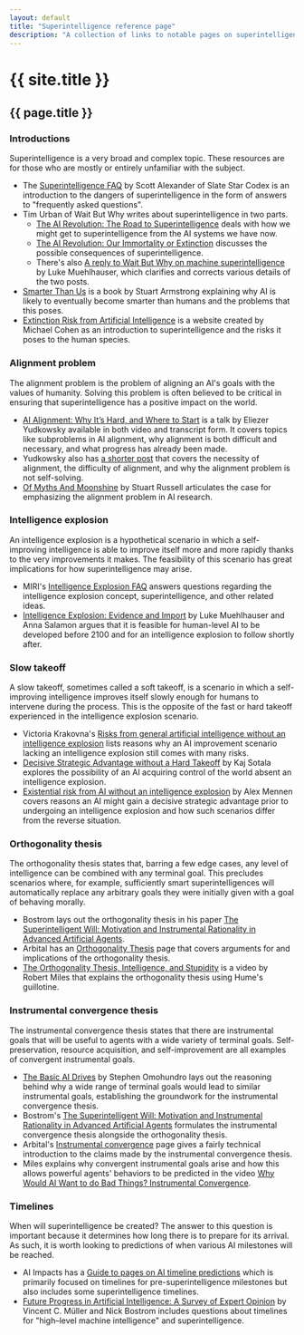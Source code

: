 ```yaml
---
layout: default
title: "Superintelligence reference page"
description: "A collection of links to notable pages on superintelligence and AI alignment."
---
```

# {{ site.title }}
## {{ page.title }}
### Introductions

Superintelligence is a very broad and complex topic. These resources are for those who are mostly or entirely unfamiliar with the subject.

* The [Superintelligence FAQ](https://slatestarcodex.com/superintelligence-faq/) by Scott Alexander of Slate Star Codex is an introduction to the dangers of superintelligence in the form of answers to "frequently asked questions".
* Tim Urban of Wait But Why writes about superintelligence in two parts.
	* [The AI Revolution: The Road to Superintelligence](https://waitbutwhy.com/2015/01/artificial-intelligence-revolution-1.html) deals with how we might get to superintelligence from the AI systems we have now.
	* [The AI Revolution: Our Immortality or Extinction](https://waitbutwhy.com/2015/01/artificial-intelligence-revolution-2.html) discusses the possible consequences of superintelligence.
	* There's also [A reply to Wait But Why on machine superintelligence](https://lukemuehlhauser.com/a-reply-to-wait-but-why-on-machine-superintelligence/) by Luke Muehlhauser, which clarifies and corrects various details of the two posts.
* [Smarter Than Us](https://smarterthan.us/) is a book by Stuart Armstrong explaining why AI is likely to eventually become smarter than humans and the problems that this poses.
* [Extinction Risk from Artificial Intelligence](https://aisafety.wordpress.com/) is a website created by Michael Cohen as an introduction to superintelligence and the risks it poses to the human species.

### Alignment problem

The alignment problem is the problem of aligning an AI's goals with the values of humanity. Solving this problem is often believed to be critical in ensuring that superintelligence has a positive impact on the world.

* [AI Alignment: Why It’s Hard, and Where to Start](https://intelligence.org/2016/12/28/ai-alignment-why-its-hard-and-where-to-start/) is a talk by Eliezer Yudkowsky available in both video and transcript form. It covers topics like subproblems in AI alignment, why alignment is both difficult and necessary, and what progress has already been made.
* Yudkowsky also has [a shorter post](https://www.facebook.com/yudkowsky/posts/10154083549589228) that covers the necessity of alignment, the difficulty of alignment, and why the alignment problem is not self-solving.
* [Of Myths And Moonshine](https://www.edge.org/conversation/the-myth-of-ai#26015) by Stuart Russell articulates the case for emphasizing the alignment problem in AI research.

### Intelligence explosion

An intelligence explosion is a hypothetical scenario in which a self-improving intelligence is able to improve itself more and more rapidly thanks to the very improvements it makes. The feasibility of this scenario has great implications for how superintelligence may arise.

* MIRI's [Intelligence Explosion FAQ](https://intelligence.org/files/IE-FAQ.pdf) answers questions regarding the intelligence explosion concept, superintelligence, and other related ideas.
* [Intelligence Explosion: Evidence and Import](https://intelligence.org/files/IE-EI.pdf) by Luke Muehlhauser and Anna Salamon argues that it is feasible for human-level AI to be developed before 2100 and for an intelligence explosion to follow shortly after.

### Slow takeoff

A slow takeoff, sometimes called a soft takeoff, is a scenario in which a self-improving intelligence improves itself slowly enough for humans to intervene during the process. This is the opposite of the fast or hard takeoff experienced in the intelligence explosion scenario.

* Victoria Krakovna's [Risks from general artificial intelligence without an intelligence explosion](https://vkrakovna.wordpress.com/2015/11/29/ai-risk-without-an-intelligence-explosion/) lists reasons why an AI improvement scenario lacking an intelligence explosion still comes with many risks.
* [Decisive Strategic Advantage without a Hard Takeoff](https://kajsotala.fi/2016/04/decisive-strategic-advantage-without-a-hard-takeoff/) by Kaj Sotala explores the possibility of an AI acquiring control of the world absent an intelligence explosion.
* [Existential risk from AI without an intelligence explosion](http://alexmennen.com/index.php/2017/05/25/existential-risk-from-ai-without-an-intelligence-explosion/) by Alex Mennen covers reasons an AI might gain a decisive strategic advantage prior to undergoing an intelligence explosion and how such scenarios differ from the reverse situation.

### Orthogonality thesis

The orthogonality thesis states that, barring a few edge cases, any level of intelligence can be combined with any terminal goal. This precludes scenarios where, for example, sufficiently smart superintelligences will automatically replace any arbitrary goals they were initially given with a goal of behaving morally.

* Bostrom lays out the orthogonality thesis in his paper [The Superintelligent Will: Motivation and Instrumental Rationality in Advanced Artificial Agents](https://nickbostrom.com/superintelligentwill.pdf).
* Arbital has an [Orthogonality Thesis](https://arbital.com/p/orthogonality/) page that covers arguments for and implications of the orthogonality thesis.
* [The Orthogonality Thesis, Intelligence, and Stupidity](https://www.youtube.com/watch?v=hEUO6pjwFOo) is a video by Robert Miles that explains the orthogonality thesis using Hume's guillotine.

### Instrumental convergence thesis

The instrumental convergence thesis states that there are instrumental goals that will be useful to agents with a wide variety of terminal goals. Self-preservation, resource acquisition, and self-improvement are all examples of convergent instrumental goals.

* [The Basic AI Drives](https://selfawaresystems.com/2007/11/30/paper-on-the-basic-ai-drives/) by Stephen Omohundro lays out the reasoning behind why a wide range of terminal goals would lead to similar instrumental goals, establishing the groundwork for the instrumental convergence thesis.
* Bostrom's [The Superintelligent Will: Motivation and Instrumental Rationality in Advanced Artificial Agents](https://nickbostrom.com/superintelligentwill.pdf) formulates the instrumental convergence thesis alongside the orthogonality thesis.
* Arbital's [Instrumental convergence](https://arbital.com/p/instrumental_convergence/) page gives a fairly technical introduction to the claims made by the instrumental convergence thesis.
* Miles explains why convergent instrumental goals arise and how this allows powerful agents' behaviors to be predicted in the video [Why Would AI Want to do Bad Things? Instrumental Convergence](https://www.youtube.com/watch?v=ZeecOKBus3Q).

### Timelines

When will superintelligence be created? The answer to this question is important because it determines how long there is to prepare for its arrival. As such, it is worth looking to predictions of when various AI milestones will be reached.

* AI Impacts has a [Guide to pages on AI timeline predictions](https://aiimpacts.org/guide-to-pages-on-ai-timeline-predictions/) which is primarily focused on timelines for pre-superintelligence milestones but also includes some superintelligence timelines.
* [Future Progress in Artificial Intelligence: A Survey of Expert Opinion](https://nickbostrom.com/papers/survey.pdf) by Vincent C. Müller and Nick Bostrom includes questions about timelines for "high–level machine intelligence" and superintelligence.
